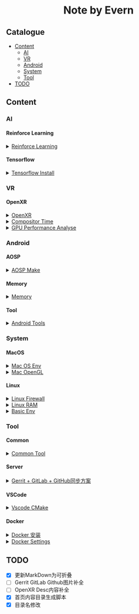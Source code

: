 <center>
    <h1>
        Note by Evern
    </h1>
</center>
<!--title-->

## Catalogue

<ul style="margin-top:0px;"><li><a href="#Content">Content</a></li>
<ul style="margin-top:0px;"><li><a href="#AI">AI</a></li>
<li><a href="#VR">VR</a></li>
<li><a href="#Android">Android</a></li>
<li><a href="#System">System</a></li>
<li><a href="#Tool">Tool</a></li>
</ul>
<li><a href="#TODO">TODO</a></li>
</ul>

## Content
### AI

#### Reinforce Learning

<details><summary><a href="AI/Reinforce Learning/README.md">Reinforce Learning</a></summary><ul style="margin-top:0px;"><li><a href="AI/Reinforce Learning/README.md#安装Reinforce Agent">安装Reinforce Agent</a></li>
</ul></details>

#### Tensorflow

<details><summary><a href="AI/Tensorflow/Install/README.md">Tensorflow Install</a></summary><ul style="margin-top:0px;"><li><a href="AI/Tensorflow/Install/README.md#Docker Tensorflow镜像">Docker Tensorflow镜像</a></li>
</ul></details>

### VR

#### OpenXR

<details><summary><a href="VR/OpenXR/OpenXR Introduction/README.md">OpenXR</a></summary><ul style="margin-top:0px;"><li><a href="VR/OpenXR/OpenXR Introduction/README.md#OpenXR 简介">OpenXR 简介</a></li>
<ul style="margin-top:0px;"><li><a href="VR/OpenXR/OpenXR Introduction/README.md#OpenXR的目的">OpenXR的目的</a></li>
<li><a href="VR/OpenXR/OpenXR Introduction/README.md#细说OpenXR">细说OpenXR</a></li>
</ul>
<li><a href="VR/OpenXR/OpenXR Introduction/README.md#总结">总结</a></li>
<li><a href="VR/OpenXR/OpenXR Introduction/README.md#相关资料">相关资料</a></li>
<li><a href="VR/OpenXR/OpenXR Introduction/README.md#其他">其他</a></li>
</ul></details>

<details><summary><a href="VR/OpenXR/Monado/compositor/time/README.md">Compositor Time</a></summary><ul style="margin-top:0px;"><li><a href="VR/OpenXR/Monado/compositor/time/README.md#About Time">About Time</a></li>
<ul style="margin-top:0px;"><li><a href="VR/OpenXR/Monado/compositor/time/README.md#App Time">App Time</a></li>
</ul>
</ul></details>

<details><summary><a href="VR/OpenXR/Monado/performance/gpu/README.md">GPU Performance Analyse</a></summary><ul style="margin-top:0px;"><li><a href="VR/OpenXR/Monado/performance/gpu/README.md#Analyse Indicator">Analyse Indicator</a></li>
<li><a href="VR/OpenXR/Monado/performance/gpu/README.md#Data Capturer">Data Capturer</a></li>
<li><a href="VR/OpenXR/Monado/performance/gpu/README.md#Attention">Attention</a></li>
<li><a href="VR/OpenXR/Monado/performance/gpu/README.md#Basic Performance">Basic Performance</a></li>
</ul></details>

### Android

#### AOSP

<details><summary><a href="Android/AOSP/make/README.md">AOSP Make</a></summary><ul style="margin-top:0px;"><li><a href="Android/AOSP/make/README.md#Get AOSP Code">Get AOSP Code</a></li>
<ul style="margin-top:0px;"><li><a href="Android/AOSP/make/README.md#Install Git">Install Git</a></li>
<li><a href="Android/AOSP/make/README.md#Install Python">Install Python</a></li>
<li><a href="Android/AOSP/make/README.md#Install Repo">Install Repo</a></li>
<li><a href="Android/AOSP/make/README.md#Get Platform Code">Get Platform Code</a></li>
</ul>
<li><a href="Android/AOSP/make/README.md#Make Code">Make Code</a></li>
<ul style="margin-top:0px;"><li><a href="Android/AOSP/make/README.md#Install Java">Install Java</a></li>
<li><a href="Android/AOSP/make/README.md#Make Init">Make Init</a></li>
<li><a href="Android/AOSP/make/README.md#Start Make">Start Make</a></li>
</ul>
</ul></details>

#### Memory

<details><summary><a href="Android/Memory/README.md">Memory</a></summary><ul style="margin-top:0px;"><li><a href="Android/Memory/README.md#Lost RAM">Lost RAM</a></li>
<ul style="margin-top:0px;"><li><a href="Android/Memory/README.md#主动释放">主动释放</a></li>
<li><a href="Android/Memory/README.md#抓取内存">抓取内存</a></li>
</ul>
</ul></details>

#### Tool

<details><summary><a href="Android/Tool/README.md">Android Tools</a></summary><ul style="margin-top:0px;"><li><a href="Android/Tool/README.md#ADB">ADB</a></li>
<ul style="margin-top:0px;"><li><a href="Android/Tool/README.md#通过包名打印Log">通过包名打印Log</a></li>
<li><a href="Android/Tool/README.md#打印GPU负载">打印GPU负载</a></li>
<li><a href="Android/Tool/README.md#打印GPU工作频率">打印GPU工作频率</a></li>
<li><a href="Android/Tool/README.md#打印GPU最大、最小工作频率">打印GPU最大、最小工作频率</a></li>
</ul>
</ul></details>

### System

#### MacOS

<details><summary><a href="System/MacOS/BasicEnv/README.md">Mac OS Env</a></summary><ul style="margin-top:0px;"><li><a href="System/MacOS/BasicEnv/README.md#安装Brew">安装Brew</a></li>
</ul></details>

<details><summary><a href="System/MacOS/OpenGL/README.md">Mac OpenGL</a></summary><ul style="margin-top:0px;"><li><a href="System/MacOS/OpenGL/README.md#OpenGL Env">OpenGL Env</a></li>
</ul></details>

#### Linux

<details><summary><a href="System/Linux/Firewall/README.md">Linux Firewall</a></summary><ul style="margin-top:0px;"><li><a href="System/Linux/Firewall/README.md#添加端口">添加端口</a></li>
</ul></details>

<details><summary><a href="System/Linux/RAM/README.md">Linux RAM</a></summary><ul style="margin-top:0px;"><li><a href="System/Linux/RAM/README.md#Swap分区创建">Swap分区创建</a></li>
<ul style="margin-top:0px;"><li><a href="System/Linux/RAM/README.md#查看Swap信息">查看Swap信息</a></li>
<li><a href="System/Linux/RAM/README.md#创建Swap文件">创建Swap文件</a></li>
</ul>
</ul></details>

<details><summary><a href="System/Linux/Ubuntu/BasicEnv/README.md">Basic Env</a></summary><ul style="margin-top:0px;"><li><a href="System/Linux/Ubuntu/BasicEnv/README.md#设置root密码">设置root密码</a></li>
<li><a href="System/Linux/Ubuntu/BasicEnv/README.md#添加用户">添加用户</a></li>
<li><a href="System/Linux/Ubuntu/BasicEnv/README.md#更新软件包">更新软件包</a></li>
<li><a href="System/Linux/Ubuntu/BasicEnv/README.md#安装必备软件">安装必备软件</a></li>
<li><a href="System/Linux/Ubuntu/BasicEnv/README.md#安装[Neovim](https://github.com/neovim/neovim)">安装[Neovim](https://github.com/neovim/neovim)</a></li>
<li><a href="System/Linux/Ubuntu/BasicEnv/README.md#添加sudo权限">添加sudo权限</a></li>
<li><a href="System/Linux/Ubuntu/BasicEnv/README.md#配置zsh">配置zsh</a></li>
<ul style="margin-top:0px;"><li><a href="System/Linux/Ubuntu/BasicEnv/README.md#安装[oh-my-zsh](https://github.com/robbyrussell/oh-my-zsh)">安装[oh-my-zsh](https://github.com/robbyrussell/oh-my-zsh)</a></li>
<li><a href="System/Linux/Ubuntu/BasicEnv/README.md#下载主题[powerlevel9k](https://github.com/Powerlevel9k/powerlevel9k)">下载主题[powerlevel9k](https://github.com/Powerlevel9k/powerlevel9k)</a></li>
<li><a href="System/Linux/Ubuntu/BasicEnv/README.md#配置.zshrc">配置.zshrc</a></li>
</ul>
<li><a href="System/Linux/Ubuntu/BasicEnv/README.md#启动并设置服务自启动">启动并设置服务自启动</a></li>
<li><a href="System/Linux/Ubuntu/BasicEnv/README.md#安装[conda](https://docs.conda.io/en/latest/miniconda.html)">安装[conda](https://docs.conda.io/en/latest/miniconda.html)</a></li>
</ul></details>

### Tool

#### Common

<details><summary><a href="Tool/Common/README.md">Common Tool</a></summary><ul style="margin-top:0px;"><li><a href="Tool/Common/README.md#Windows">Windows</a></li>
<ul style="margin-top:0px;"><li><a href="Tool/Common/README.md#截图">截图</a></li>
<li><a href="Tool/Common/README.md#鼠标">鼠标</a></li>
<li><a href="Tool/Common/README.md#Markdown">Markdown</a></li>
</ul>
</ul></details>

#### Server

<details><summary><a href="Tool/Server/Gerrit_Gitlab_Github/README.md">Gerrit + GitLab + GitHub同步方案</a></summary><ul style="margin-top:0px;"><li><a href="Tool/Server/Gerrit_Gitlab_Github/README.md#简介">简介</a></li>
<li><a href="Tool/Server/Gerrit_Gitlab_Github/README.md#Docker配置">Docker配置</a></li>
<ul style="margin-top:0px;"><li><a href="Tool/Server/Gerrit_Gitlab_Github/README.md#Docker Compose Yaml">Docker Compose Yaml</a></li>
<li><a href="Tool/Server/Gerrit_Gitlab_Github/README.md#创建配置文件">创建配置文件</a></li>
<li><a href="Tool/Server/Gerrit_Gitlab_Github/README.md#初始化Gerrit容器">初始化Gerrit容器</a></li>
<li><a href="Tool/Server/Gerrit_Gitlab_Github/README.md#初始化所有容器">初始化所有容器</a></li>
<li><a href="Tool/Server/Gerrit_Gitlab_Github/README.md#添加外部访问的端口">添加外部访问的端口</a></li>
<li><a href="Tool/Server/Gerrit_Gitlab_Github/README.md#Gerrit Nginx配置">Gerrit Nginx配置</a></li>
</ul>
<li><a href="Tool/Server/Gerrit_Gitlab_Github/README.md#Gerrit与GitHub直接同步">Gerrit与GitHub直接同步</a></li>
<ul style="margin-top:0px;"><li><a href="Tool/Server/Gerrit_Gitlab_Github/README.md#创建GitHub项目">创建GitHub项目</a></li>
<li><a href="Tool/Server/Gerrit_Gitlab_Github/README.md#添加SSH KEY">添加SSH KEY</a></li>
<li><a href="Tool/Server/Gerrit_Gitlab_Github/README.md#创建Gerrit项目">创建Gerrit项目</a></li>
<li><a href="Tool/Server/Gerrit_Gitlab_Github/README.md#配置replication插件">配置replication插件</a></li>
<li><a href="Tool/Server/Gerrit_Gitlab_Github/README.md#重启Gerrit">重启Gerrit</a></li>
</ul>
</ul></details>

#### VSCode

<details><summary><a href="Tool/VSCode/CMake/README.md">Vscode CMake</a></summary><ul style="margin-top:0px;"><li><a href="Tool/VSCode/CMake/README.md#安装CMake扩展">安装CMake扩展</a></li>
<li><a href="Tool/VSCode/CMake/README.md#配置编译器">配置编译器</a></li>
<ul style="margin-top:0px;"><li><a href="Tool/VSCode/CMake/README.md#Windows">Windows</a></li>
<li><a href="Tool/VSCode/CMake/README.md#MacOS">MacOS</a></li>
</ul>
<li><a href="Tool/VSCode/CMake/README.md#CMake项目验证">CMake项目验证</a></li>
<ul style="margin-top:0px;"><li><a href="Tool/VSCode/CMake/README.md#创建HelloWorld">创建HelloWorld</a></li>
<li><a href="Tool/VSCode/CMake/README.md#编写代码">编写代码</a></li>
<li><a href="Tool/VSCode/CMake/README.md#运行">运行</a></li>
<li><a href="Tool/VSCode/CMake/README.md#使用CMake运行">使用CMake运行</a></li>
</ul>
<li><a href="Tool/VSCode/CMake/README.md#问题">问题</a></li>
<ul style="margin-top:0px;"><li><a href="Tool/VSCode/CMake/README.md#ModuleNotFoundError: No module named 'encodeings'">ModuleNotFoundError: No module named 'encodeings'</a></li>
</ul>
</ul></details>

#### Docker

<details><summary><a href="Tool/Docker/Install/README.md">Docker 安装</a></summary><ul style="margin-top:0px;"><li><a href="Tool/Docker/Install/README.md#系统信息获取">系统信息获取</a></li>
<li><a href="Tool/Docker/Install/README.md#安装Docker">安装Docker</a></li>
<ul style="margin-top:0px;"><li><a href="Tool/Docker/Install/README.md#CenterOS 安装">CenterOS 安装</a></li>
<li><a href="Tool/Docker/Install/README.md#Windows安装">Windows安装</a></li>
<li><a href="Tool/Docker/Install/README.md#创建Ubuntu">创建Ubuntu</a></li>
</ul>
</ul></details>

<details><summary><a href="Tool/Docker/Settings/README.md">Docker Settings</a></summary><ul style="margin-top:0px;"><li><a href="Tool/Docker/Settings/README.md#配置root权限">配置root权限</a></li>
</ul></details>

<!--tile-->
## TODO

* [x] 更新MarkDown为可折叠
* [ ] Gerrit GitLab Github图片补全
* [ ] OpenXR Desc内容补全
* [x] 首页内容目录生成脚本
* [x] 目录名修改